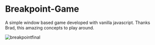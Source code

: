 # Breakpoint-Game
A simple window based game developed with vanilla javascript. Thanks Brad, this amazing concepts to play around.

![breakpointfinal](https://user-images.githubusercontent.com/53965560/107124596-f3edd800-68cc-11eb-93d8-cff73c611069.jpg)
